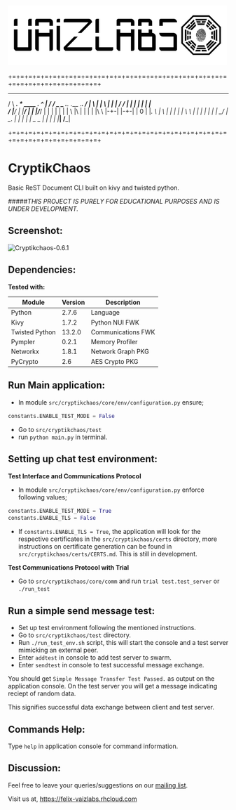 ![vaizlabs](/src/cryptikchaos/data/vaizlabs_logo.png)

+=+=+=+=+=+=+=+=+=+=+=+=+=+=+=+=+=+=+=+=+=+=+=+=+=+=+=+=+=+=+=+=+=+=+=+=+=+=+
   __                                _ _  __  ___
  /  \  ____.  _*_   ____  __.__ _^_  |  /   /    _     _  .___.  .___  .___.
 /      |    \  |   |    \   |    |   | /   /      |   |   |   |  |   | |   \
/       |____/  |   |____/   |    |   |/___/       |   |   |   |  |   | |
\       |\      |   |        |    |   |\   \       |-+-|   |-+-|  | 0 | |___.
 \      | \     |   |        |    |   | \   \      |   |   |   |  |   |     |
  \__/ _|  \_. _|_ _|        |   _|_ _|_ \__ \___ _|   |_ _|   |_ |___| /___|

+=+=+=+=+=+=+=+=+=+=+=+=+=+=+=+=+=+=+=+=+=+=+=+=+=+=+=+=+=+=+=+=+=+=+=+=+=+=+

CryptikChaos
============

Basic ReST Document CLI built on kivy and twisted python.

#####_THIS PROJECT IS PURELY FOR EDUCATIONAL PURPOSES AND IS UNDER DEVELOPMENT._

Screenshot:
-----------

![Cryptikchaos-0.6.1](https://cloud.githubusercontent.com/assets/2795461/4050700/a66b9d06-2d5a-11e4-9259-add88df6a699.png)

Dependencies:
-------------

**Tested with:**

| Module         | Version    | Description        | 
|----------------|------------|--------------------|
| Python         | 2.7.6      | Language           |
| Kivy           | 1.7.2      | Python NUI FWK     | 
| Twisted Python | 13.2.0     | Communications FWK | 
| Pympler        | 0.2.1      | Memory Profiler    |
| Networkx       | 1.8.1      | Network Graph PKG  |
| PyCrypto       | 2.6        | AES Crypto PKG     |

Run Main application:
---------------------

* In module `src/cryptikchaos/core/env/configuration.py` ensure; 
```python
constants.ENABLE_TEST_MODE = False
```
* Go to `src/cryptikchaos/test`
* run `python main.py` in terminal.

Setting up chat test environment:
---------------------------------

**Test Interface and Communications Protocol**
* In module `src/cryptikchaos/core/env/configuration.py` enforce following values;
```python
constants.ENABLE_TEST_MODE = True
constants.ENABLE_TLS = False
```
* If `constants.ENABLE_TLS = True`, the application will look for the respective certificates in the `src/cryptikchaos/certs` directory, more instructions on certificate generation can be found in `src/cryptikchaos/certs/CERTS.md`. This is still in development.

**Test Communications Protocol with Trial**
* Go to `src/cryptikchaos/core/comm` and run `trial test.test_server` or `./run_test`

Run a simple send message test:
-------------------------------

* Set up test environment following the mentioned instructions.
* Go to `src/cryptikchaos/test` directory.
* Run `./run_test_env.sh` script, this will start the console and a test server mimicking an external peer.
* Enter `addtest` in console to add test server to swarm.
* Enter `sendtest` in console to test successful message exchange.

You should get `Simple Message Transfer Test Passed.` as output on the application console. On the test server you will get a message indicating reciept of random data.

This signifies successful data exchange between client and test server.

Commands Help:
--------------

Type `help` in application console for command information.

Discussion:
-----------

Feel free to leave your queries/suggestions on our [mailing list](mailto:cryptikchaos@googlegroups.com).

Visit us at, https://felix-vaizlabs.rhcloud.com


